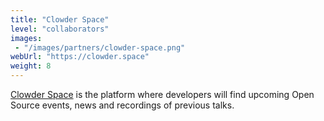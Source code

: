 ```yaml
---
title: "Clowder Space"
level: "collaborators"
images: 
 - "/images/partners/clowder-space.png"
webUrl: "https://clowder.space"
weight: 8
---
```


[Clowder Space](https://clowder.space/) is the platform where developers will find upcoming Open Source events, news and recordings of previous talks.

